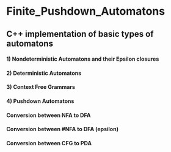 # Finite_Pushdown_Automatons

## C++ implementation of basic types of automatons
#### 1) Nondeterministic Automatons and their Epsilon closures
#### 2) Deterministic Automatons
#### 3) Context Free Grammars
#### 4) Pushdown Automatons

#### Conversion between NFA to DFA
#### Conversion between #NFA to DFA (epsilon)
#### Conversion between CFG to PDA
